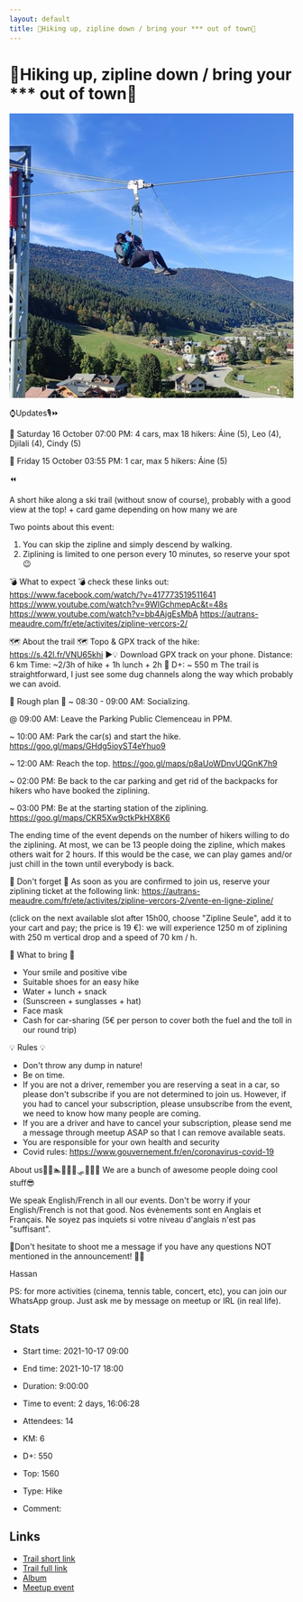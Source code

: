 ```yaml
---
layout: default
title: 🥾Hiking up, zipline down / bring your *** out of town🥾
---
```


# 🥾Hiking up, zipline down / bring your *** out of town🥾

![2021-10-17](/Stats/img/orig/2021-10-17.jpg)

⌚Updates🎙️⏩

📌 Saturday 16 October 07:00 PM:
4 cars, max 18 hikers: Áine (5), Leo (4), Djilali (4), Cindy (5)

📌 Friday 15 October 03:55 PM:
1 car, max 5 hikers: Áine (5)

⏪

A short hike along a ski trail (without snow of course), probably with a good view at the top! + card game depending on how many we are

Two points about this event:
1. You can skip the zipline and simply descend by walking.
2. Ziplining is limited to one person every 10 minutes, so reserve your spot😉

💣 What to expect 💣
check these links out:
https://www.facebook.com/watch/?v=417773519511641
https://www.youtube.com/watch?v=9WlGchmepAc&t=48s
https://www.youtube.com/watch?v=bb4AjgEsMbA
https://autrans-meaudre.com/fr/ete/activites/zipline-vercors-2/

🗺️ About the trail 🗺️
Topo & GPX track of the hike: https://s.42l.fr/VNU65khi
▶💡 Download GPX track on your phone.
Distance: 6 km
Time: ~2/3h of hike + 1h lunch + 2h 🚗
D+: ~ 550 m
The trail is straightforward, I just see some dug channels along the way which probably we can avoid.

📜 Rough plan 📜
~ 08:30 - 09:00 AM: Socializing.

@ 09:00 AM: Leave the Parking Public Clemenceau
in PPM.

~ 10:00 AM: Park the car(s) and start the hike.
https://goo.gl/maps/GHdg5ioyST4eYhuo9

~ 12:00 AM: Reach the top.
https://goo.gl/maps/p8aUoWDnvUQGnK7h9

~ 02:00 PM: Be back to the car parking and get rid of the backpacks for hikers who have booked the ziplining.

~ 03:00 PM: Be at the starting station of the ziplining.
https://goo.gl/maps/CKR5Xw9ctkPkHX8K6

The ending time of the event depends on the number of hikers willing to do the ziplining. At most, we can be 13 people doing the zipline, which makes others wait for 2 hours. If this would be the case, we can play games and/or just chill in the town until everybody is back.

🎫 Don't forget 🎫
As soon as you are confirmed to join us, reserve your ziplining ticket at the following link:
https://autrans-meaudre.com/fr/ete/activites/zipline-vercors-2/vente-en-ligne-zipline/

(click on the next available slot after 15h00, choose "Zipline Seule", add it to your cart and pay; the price is 19 €):
we will experience 1250 m of ziplining with 250 m vertical drop and a speed of 70 km / h.

🎒 What to bring 🎒
- Your smile and positive vibe
- Suitable shoes for an easy hike
- Water + lunch + snack
- (Sunscreen + sunglasses + hat)
- Face mask
- Cash for car-sharing (5€ per person to cover both the fuel and the toll in our round trip)

💡 Rules 💡
- Don't throw any dump in nature!
- Be on time.
- If you are not a driver, remember you are reserving a seat in a car, so please don't subscribe if you are not determined to join us. However, if you had to cancel your subscription, please unsubscribe from the event, we need to know how many people are coming.
- If you are a driver and have to cancel your subscription, please send me a message through meetup ASAP so that I can remove available seats.
- You are responsible for your own health and security
- Covid rules: https://www.gouvernement.fr/en/coronavirus-covid-19

About us🥾🚣🏊🚴🏓🎿🛷🧗‍♀️🥊
We are a bunch of awesome people doing cool stuff😎

We speak English/French in all our events. Don't be worry if your English/French is not that good. Nos évènements sont en Anglais et Français. Ne soyez pas inquiets si votre niveau d'anglais n'est pas "suffisant".

💌Don't hesitate to shoot me a message if you have any questions NOT mentioned in the announcement! 🙂💌

Hassan

PS: for more activities (cinema, tennis table, concert, etc), you can join our WhatsApp group. Just ask me by message on meetup or IRL (in real life).

## Stats

- Start time: 2021-10-17 09:00
- End time: 2021-10-17 18:00
- Duration: 9:00:00
- Time to event: 2 days, 16:06:28
- Attendees: 14

- KM: 6
- D+: 550
- Top: 1560
- Type: Hike
- Comment: 

## Links

- [Trail short link](https://s.42l.fr/VNU65khi)
- [Trail full link]()
- [Album](https://binnette.github.io/GacImg2021/2021-10-17-🥾Hiking-up,-zipline-down-bring-your-out-of-town🥾.html)
- [Meetup event](https://www.meetup.com/grenoble-adventure-club-english-french/events/281422283/)
